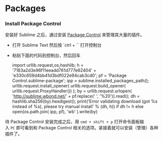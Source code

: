 # Packages

### Install Package Control

安装好 Sublime 之后，通过安装 [Package Control](https://packagecontrol.io/) 来管理其大量的插件。

  * 打开 Sublime Text 然后按 `ctrl + `` 打开控制台
  * 粘贴下面的代码到控制台，然后回车


    import urllib.request,os,hashlib; h = '7183a2d3e96f11eeadd761d777e62404' + 'e330c659d4bb41d3bdf022e94cab3cd0'; pf = 'Package Control.sublime-package'; ipp = sublime.installed_packages_path(); urllib.request.install_opener( urllib.request.build_opener( urllib.request.ProxyHandler()) ); by = urllib.request.urlopen( 'http://sublime.wbond.net/' + pf.replace(' ', '%20')).read(); dh = hashlib.sha256(by).hexdigest(); print('Error validating download (got %s instead of %s), please try manual install' % (dh, h)) if dh != h else open(os.path.join( ipp, pf), 'wb' ).write(by)

待 Package Control 安装完成之后，用 `cmd + shift + p` 打开命令面板输入 `PC` 即可看到和 Package Control 相关的选项。紧接着就可以安装（管理）各种插件了。
